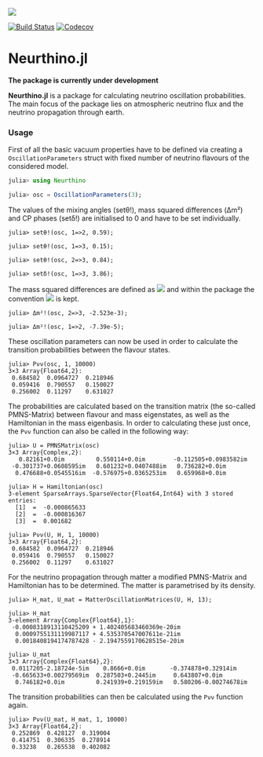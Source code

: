 ![](https://github.com/KM3NeT/Neurthino.jl/raw/master/docs/src/assets/neurthino.png)

[![Build Status](https://travis-ci.com/KM3NeT/Neurthino.jl.svg?branch=master)](https://travis-ci.com/KM3NeT/Neurthino.jl)
[![Codecov](https://codecov.io/gh/KM3NeT/Neurthino.jl/branch/master/graph/badge.svg)](https://codecov.io/gh/KM3NeT/Neurthino.jl)



# Neurthino.jl

**The package is currently under development**

**Neurthino.jl** is a package for calculating neutrino oscillation probabilities.
The main focus of the package lies on atmospheric neutrino flux and the neutrino
propagation through earth.

### Usage
First of all the basic vacuum properties have to be defined via creating a
`OscillationParameters` struct with fixed number of neutrino flavours of the 
considered model.
```julia
julia> using Neurthino

julia> osc = OscillationParameters(3);
```
The values of the mixing angles (setθ!), mass squared differences (Δm²) and CP phases (setδ!) are 
initialised to 0 and have to be set individually.
```
julia> setθ!(osc, 1=>2, 0.59);

julia> setθ!(osc, 1=>3, 0.15);

julia> setθ!(osc, 2=>3, 0.84);

julia> setδ!(osc, 1=>3, 3.86);
```
The mass squared differences are defined as <img src="https://render.githubusercontent.com/render/math?math=\Delta_{ij}=m_i^2-m_j^2"> and
within the package the convention <img src="https://render.githubusercontent.com/render/math?math=\forall%20i%3Cj:m_i%3Cm_j"> is kept.
```
julia> Δm²!(osc, 2=>3, -2.523e-3);

julia> Δm²!(osc, 1=>2, -7.39e-5);
```
These oscillation parameters can now be used in order to calculate the transition
probabilities between the flavour states. 
```
julia> Pνν(osc, 1, 10000)
3×3 Array{Float64,2}:
 0.684582  0.0964727  0.218946
 0.059416  0.790557   0.150027
 0.256002  0.11297    0.631027
```
The probabilities are calculated based on the transition matrix 
(the so-called PMNS-Matrix) between flavour and mass eigenstates,
as well as the Hamiltonian in the mass eigenbasis. In order to calculating these 
just once, the `Pνν` function can also be called in the following way:
```
julia> U = PMNSMatrix(osc)
3×3 Array{Complex,2}:
   0.82161+0.0im         0.550114+0.0im        -0.112505+0.0983582im
 -0.301737+0.0608595im   0.601232+0.0407488im   0.736282+0.0im      
  0.476688+0.0545516im  -0.576975+0.0365253im   0.659968+0.0im

julia> H = Hamiltonian(osc)
3-element SparseArrays.SparseVector{Float64,Int64} with 3 stored entries:
  [1]  =  -0.000865633
  [2]  =  -0.000816367
  [3]  =  0.001682

julia> Pνν(U, H, 1, 10000)
3×3 Array{Float64,2}:
 0.684582  0.0964727  0.218946
 0.059416  0.790557   0.150027
 0.256002  0.11297    0.631027
```
For the neutrino propagation through matter a modified PMNS-Matrix and Hamiltonian
has to be determined. The matter is parametrised by its density. 
```
julia> H_mat, U_mat = MatterOscillationMatrices(U, H, 13);

julia> H_mat
3-element Array{Complex{Float64},1}:
 -0.0008318913110425209 + 1.402405683460369e-20im 
  0.0009755131119987117 + 4.535370547007611e-21im 
  0.0018408194174787428 - 2.1947559170628515e-20im

julia> U_mat
3×3 Array{Complex{Float64},2}:
 0.0117205-2.18724e-5im    0.8666+0.0im       -0.374878+0.32914im   
 -0.665633+0.00279569im  0.287503+0.2445im     0.643807+0.0im       
  0.746182+0.0im         0.241939+0.219159im   0.580206-0.00274678im
```
The transition probabilities can then be calculated using the `Pνν` function
again.
```
julia> Pνν(U_mat, H_mat, 1, 10000)
3×3 Array{Float64,2}:
 0.252869  0.428127  0.319004
 0.414751  0.306335  0.278914
 0.33238   0.265538  0.402082
```

<!-- ```@index -->
<!-- ``` -->
<!--  -->
<!-- ```@autodocs -->
<!-- Modules = [Neurthino] -->
<!-- ``` -->
